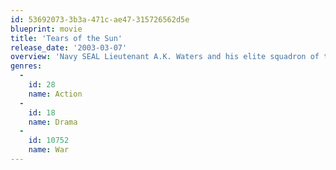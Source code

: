 ```yaml
---
id: 53692073-3b3a-471c-ae47-315726562d5e
blueprint: movie
title: 'Tears of the Sun'
release_date: '2003-03-07'
overview: 'Navy SEAL Lieutenant A.K. Waters and his elite squadron of tactical specialists are forced to choose between their duty and their humanity, between following orders by ignoring the conflict that surrounds them, or finding the courage to follow their conscience and protect a group of innocent refugees. When the democratic government of Nigeria collapses and the country is taken over by a ruthless military dictator, Waters, a fiercely loyal and hardened veteran is dispatched on a routine mission to retrieve a Doctors Without Borders physician.'
genres:
  -
    id: 28
    name: Action
  -
    id: 18
    name: Drama
  -
    id: 10752
    name: War
---
```

